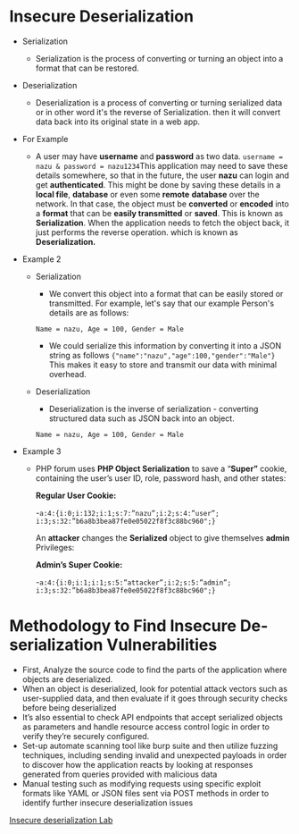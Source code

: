 # Insecure Deserialization

- Serialization
    - Serialization is the process of converting or turning an object into a format that can be restored.
- Deserialization
    - Deserialization is a process of converting or turning serialized data or in other word it's the reverse of Serialization. then it will convert data back into its original state in a web app.
- For Example
    - A user may have **username** and **password** as two data. `username = nazu & password = nazu1234`This application may need to save these details somewhere, so that in the future, the user **nazu** can login and get **authenticated**. This might be done by saving these details in a **local file**, **database** or even some **remote** **database** over the network. In that case, the object must be **converted** or **encoded** into a **format** that can be **easily transmitted** or **saved**. This is known as **Serialization**. When the application needs to fetch the object back, it just performs the reverse operation. which is known as **Deserialization.**
- Example 2
    - Serialization
        - We convert this object into a format that can be easily stored or transmitted. For example, let's say that our example Person's details are as follows:
            
         `Name = nazu,
         Age = 100,
         Gender = Male`
            
        - We could serialize this information by converting it into a JSON string as follows `{"name":"nazu","age":100,"gender":"Male"}` This makes it easy to store and transmit our data with minimal overhead.
    - Deserialization
        - Deserialization is the inverse of serialization - converting structured data such as JSON back into an object.
            
         `Name = nazu,
         Age = 100,
         Gender = Male`
            
- Example 3
    - PHP forum uses **PHP Object Serialization** to save a “**Super”** cookie, containing the user’s user ID, role, password hash, and other states:
        
        **Regular User Cookie:**
        
        -`a:4:{i:0;i:132;i:1;s:7:”nazu”;i:2;s:4:”user”;
        i:3;s:32:”b6a8b3bea87fe0e05022f8f3c88bc960";}`
        
        An **attacker** changes the **Serialized** object to give themselves **admin** Privileges:
        
        **Admin’s Super Cookie:**
        
        -`a:4:{i:0;i:1;i:1;s:5:”attacker”;i:2;s:5:”admin”;
        i:3;s:32:”b6a8b3bea87fe0e05022f8f3c88bc960";}`

# Methodology to Find Insecure De-serialization Vulnerabilities

- First, Analyze the source code to find the parts of the application where objects are deserialized.
- When an object is deserialized, look for potential attack vectors such as user-supplied data, and then evaluate if it goes through security checks before being deserialized
- It’s also essential to check API endpoints that accept serialized objects as parameters and handle resource access control logic in order to verify they’re securely configured.
- Set-up automate scanning tool like burp suite and then utilize fuzzing techniques, including sending invalid and unexpected payloads in order to discover how the application reacts by looking at responses generated from queries provided with malicious data
- Manual testing such as modifying requests using specific exploit formats like YAML or JSON files sent via POST methods in order to identify further insecure deserialization issues

[Insecure deserialization Lab](https://portswigger.net/web-security/all-labs#insecure-deserialization)
